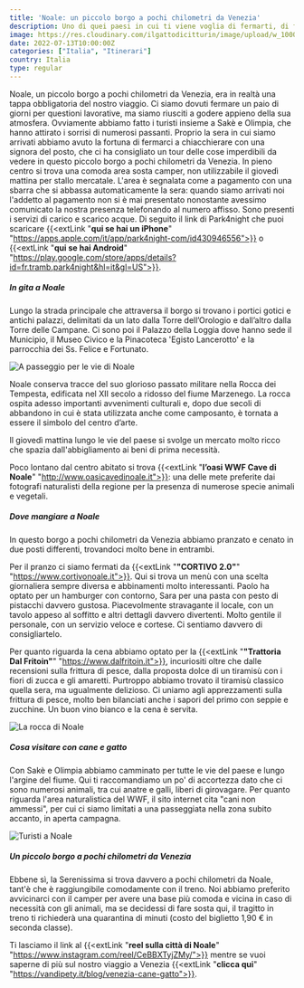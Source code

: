 ```yaml
---
title: 'Noale: un piccolo borgo a pochi chilometri da Venezia'
description: Uno di quei paesi in cui ti viene voglia di fermarti, di fare due parole con la gente del posto, di saperne un po' di più.
image: https://res.cloudinary.com/ilgattodicitturin/image/upload/w_1000/f_auto,q_auto:eco/v1657705481/Articoli/Noale_.jpg
date: 2022-07-13T10:00:00Z
categories: ["Italia", "Itinerari"]
country: Italia
type: regular
---
```


Noale, un piccolo borgo a pochi chilometri da Venezia, era in realtà una tappa obbligatoria del nostro viaggio. Ci siamo dovuti fermare un paio di giorni per questioni lavorative, ma siamo riusciti a godere appieno della sua atmosfera. Ovviamente abbiamo fatto i turisti insieme a Sakè e Olimpia, che hanno attirato i sorrisi di numerosi passanti. Proprio la sera in cui siamo arrivati abbiamo avuto la fortuna di fermarci a chiacchierare con una signora del posto, che ci ha consigliato un tour delle cose imperdibili da vedere in questo piccolo borgo a pochi chilometri da Venezia. In pieno centro si trova una comoda area sosta camper, non utilizzabile il giovedì mattina per stallo mercatale. L'area è segnalata come a pagamento con una sbarra che si abbassa automaticamente la sera: quando siamo arrivati noi l'addetto al pagamento non si è mai presentato nonostante avessimo comunicato la nostra presenza telefonando al numero affisso. Sono presenti i servizi di carico e scarico acque. Di seguito il link di Park4night che puoi scaricare {{<extLink "**qui se hai un iPhone**" "https://apps.apple.com/it/app/park4night-com/id430946556">}} o {{<extLink "**qui se hai Android**" "https://play.google.com/store/apps/details?id=fr.tramb.park4night&hl=it&gl=US">}}.

##### In gita a Noale
Lungo la strada principale che attraversa il borgo si trovano i portici gotici e antichi palazzi, delimitati da un lato dalla Torre dell’Orologio e dall’altro dalla Torre delle Campane. Ci sono poi il Palazzo della Loggia dove hanno sede il Municipio, il Museo Civico e la Pinacoteca 'Egisto Lancerotto' e la parrocchia dei Ss. Felice e Fortunato.

![A passeggio per le vie di Noale](https://res.cloudinary.com/ilgattodicitturin/image/upload/w_1000/f_auto,q_auto:eco/v1657705492/Articoli/a_passeggio_per_le_vie_di_Noale.jpg)

Noale conserva tracce del suo glorioso passato militare nella Rocca dei Tempesta, edificata nel XII secolo a ridosso del fiume Marzenego. La rocca ospita adesso importanti avvenimenti culturali e, dopo due secoli di abbandono in cui è stata utilizzata anche come camposanto, è tornata a essere il simbolo del centro d’arte.

Il giovedì mattina lungo le vie del paese si svolge un mercato molto ricco che spazia dall'abbigliamento ai beni di prima necessità. 

Poco lontano dal centro abitato si trova {{<extLink "**l’oasi WWF Cave di Noale**" "http://www.oasicavedinoale.it">}}: una delle mete preferite dai fotografi naturalisti della regione per la presenza di numerose specie animali e vegetali. 

##### Dove mangiare a Noale 
In questo borgo a pochi chilometri da Venezia abbiamo pranzato e cenato in due posti differenti, trovandoci molto bene in entrambi. 

Per il pranzo ci siamo fermati da {{<extLink "**"CORTIVO 2.0"**" "https://www.cortivonoale.it">}}. Qui si trova un menù con una scelta giornaliera sempre diversa e abbinamenti molto interessanti. Paolo ha optato per un hamburger con contorno, Sara per una pasta con pesto di pistacchi davvero gustosa. Piacevolmente stravagante il locale, con un tavolo appeso al soffitto e altri dettagli davvero divertenti. Molto gentile il personale, con un servizio veloce e cortese. Ci sentiamo davvero di consigliartelo.

Per quanto riguarda la cena abbiamo optato per la {{<extLink "**"Trattoria Dal Fritoin"**" "https://www.dalfritoin.it">}}, incuriositi oltre che dalle recensioni sulla frittura di pesce, dalla proposta dolce di un tiramisù con i fiori di zucca e gli amaretti. Purtroppo abbiamo trovato il tiramisù classico quella sera, ma ugualmente delizioso. Ci uniamo agli apprezzamenti sulla frittura di pesce, molto ben bilanciati anche i sapori del primo con seppie e zucchine. Un buon vino bianco e la cena è servita. 

![La rocca di Noale](https://res.cloudinary.com/ilgattodicitturin/image/upload/w_1000/f_auto,q_auto:eco/v1657705148/Articoli/La_Rocca_di_Noale.jpg)

##### Cosa visitare con cane e gatto
Con Sakè e Olimpia abbiamo camminato per tutte le vie del paese e lungo l'argine del fiume. Qui ti raccomandiamo un po' di accortezza dato che ci sono numerosi animali, tra cui anatre e galli, liberi di girovagare. Per quanto riguarda l'area naturalistica del WWF, il sito internet cita "cani non ammessi", per cui ci siamo limitati a una passeggiata nella zona subito accanto, in aperta campagna.

![Turisti a Noale](https://res.cloudinary.com/ilgattodicitturin/image/upload/w_1000/f_auto,q_auto:eco/v1657705037/Articoli/turisti_a_Noale.jpg)

##### Un piccolo borgo a pochi chilometri da Venezia 
Ebbene sì, la Serenissima si trova davvero a pochi chilometri da Noale, tant'è che è raggiungibile comodamente con il treno. Noi abbiamo preferito avvicinarci con il camper per avere una base più comoda e vicina in caso di necessità con gli animali, ma se decidessi di fare sosta qui, il tragitto in treno ti richiederà una quarantina di minuti (costo del biglietto 1,90 € in seconda classe). 

Ti lasciamo il link al {{<extLink "**reel sulla città di Noale**" "https://www.instagram.com/reel/CeBBXTyjZMy/">}} mentre se vuoi saperne di più sul nostro viaggio a Venezia {{<extLink "**clicca qui**" "https://vandipety.it/blog/venezia-cane-gatto">}}.